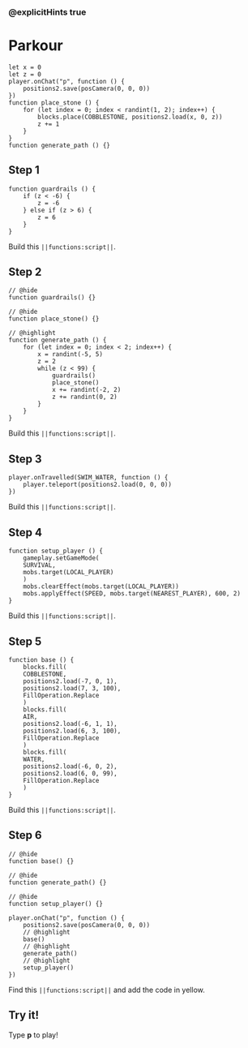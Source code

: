 ### @explicitHints true


# Parkour



```template
let x = 0
let z = 0
player.onChat("p", function () {
    positions2.save(posCamera(0, 0, 0))
})
function place_stone () {
    for (let index = 0; index < randint(1, 2); index++) {
        blocks.place(COBBLESTONE, positions2.load(x, 0, z))
        z += 1
    }
}
function generate_path () {}
```

## Step 1

```blocks
function guardrails () {
    if (z < -6) {
        z = -6
    } else if (z > 6) {
        z = 6
    }
}
```

Build this ``||functions:script||``.

## Step 2

```blocks
// @hide
function guardrails() {}

// @hide
function place_stone() {}

// @highlight
function generate_path () {
    for (let index = 0; index < 2; index++) {
        x = randint(-5, 5)
        z = 2
        while (z < 99) {
            guardrails()
            place_stone()
            x += randint(-2, 2)
            z += randint(0, 2)
        }
    }
}
```

Build this ``||functions:script||``.

## Step 3

```blocks
player.onTravelled(SWIM_WATER, function () {
    player.teleport(positions2.load(0, 0, 0))
})
```

Build this ``||functions:script||``.

## Step 4

```blocks
function setup_player () {
    gameplay.setGameMode(
    SURVIVAL,
    mobs.target(LOCAL_PLAYER)
    )
    mobs.clearEffect(mobs.target(LOCAL_PLAYER))
    mobs.applyEffect(SPEED, mobs.target(NEAREST_PLAYER), 600, 2)
}
```

Build this ``||functions:script||``.

## Step 5

```blocks
function base () {
    blocks.fill(
    COBBLESTONE,
    positions2.load(-7, 0, 1),
    positions2.load(7, 3, 100),
    FillOperation.Replace
    )
    blocks.fill(
    AIR,
    positions2.load(-6, 1, 1),
    positions2.load(6, 3, 100),
    FillOperation.Replace
    )
    blocks.fill(
    WATER,
    positions2.load(-6, 0, 2),
    positions2.load(6, 0, 99),
    FillOperation.Replace
    )
}
```

Build this ``||functions:script||``.

## Step 6

```blocks
// @hide
function base() {}

// @hide
function generate_path() {}

// @hide
function setup_player() {}

player.onChat("p", function () {
    positions2.save(posCamera(0, 0, 0))
    // @highlight
    base()
    // @highlight
    generate_path()
    // @highlight
    setup_player()
})
```

Find this ``||functions:script||`` and add the code in yellow.

## Try it!

Type **p** to play!